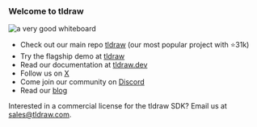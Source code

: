 ### Welcome to tldraw

![a very good whiteboard](https://github.com/tldraw/.github/assets/469604/90f2e065-3d20-46eb-bc8e-5eb0e7934b0e)

- Check out our main repo [tldraw](https://github.com/tldraw/tldraw) (our most popular project with ⭐️31k)
- Try the flagship demo at [tldraw](https://tldraw.com)
- Read our documentation at [tldraw.dev](https://tldraw.dev)
- Follow us on [X](https://twitter.com/tldraw/)
- Come join our community on [Discord](https://discord.com/invite/SBBEVCA4PG)
- Read our [blog](https://tldraw.substack.com/)

Interested in a commercial license for the tldraw SDK? Email us at sales@tldraw.com.
